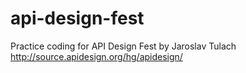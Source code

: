 api-design-fest
===============

Practice coding for API Design Fest by Jaroslav Tulach http://source.apidesign.org/hg/apidesign/
